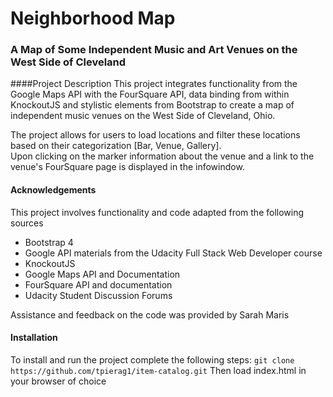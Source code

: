 # Neighborhood Map
### A Map of Some Independent Music and Art Venues on the West Side of Cleveland

####Project Description
This project integrates functionality from the Google Maps API
with the FourSquare API, data binding from within
KnockoutJS and stylistic elements from Bootstrap to create
a map of independent music venues on the West Side of Cleveland, Ohio.

The project allows for users to load locations and filter these
locations based on their categorization [Bar, Venue, Gallery].  
Upon clicking on the marker information about the venue and a link
to the venue's FourSquare page is displayed in the infowindow.

#### Acknowledgements
This project involves functionality and code adapted from the following sources
* Bootstrap 4
* Google API materials from the Udacity Full Stack Web Developer course
* KnockoutJS
* Google Maps API and Documentation
* FourSquare API and documentation
* Udacity Student Discussion Forums

Assistance and feedback on the code was provided by Sarah Maris

#### Installation
To install and run the project complete the following steps:
`git clone https://github.com/tpierag1/item-catalog.git`
Then load index.html in your browser of choice
